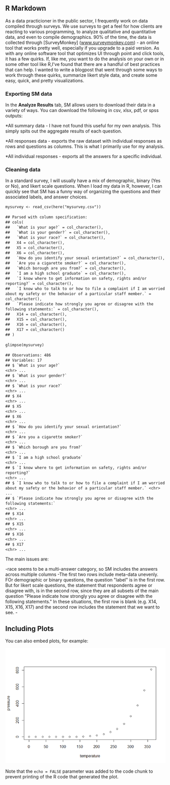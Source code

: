 R Markdown
----------

As a data practicioner in the public sector, I frequently work on data
compiled through surveys. We use surveys to get a feel for how clients
are reacting to various programming, to analyze qualitative and
quantitative data, and even to compile demographics. 90% of the time,
the data is collected through \[SurveyMonkey\] (www.surveymonkey.com) -
an online tool that works pretty well, especially if you upgrade to a
paid version. As with any online software tool that optimizes UI through
point and click tools, it has a few quirks. If, like me, you want to do
the analysis on your own or in some other tool like R,I've found that
there are a handful of best practices that can help. I wanted to write a
blogpost that went through some ways to work through these quirks,
summarize likert style data, and create some easy, quick, and pretty
visualizations.

### Exporting SM data

In the **Analyze Results** tab, SM allows users to download their data
in a variety of ways. You can download the following in csv, xlsx, pdf,
or spss outputs:

\*All summary data - I have not found this useful for my own analysis.
This simply spits out the aggregate results of each question.

\*All responses data - exports the raw dataset with individual responses
as rows and questions as columns. This is what I primarily use for my
analysis.

\*All individual responses - exports all the answers for a specific
individual.

### Cleaning data

In a standard survey, I will usually have a mix of demographic, binary
(Yes or No), and likert scale questions. When I load my data in R,
however, I can quickly see that SM has a funny way of organizing the
questions and their associated labels, and answer choices.

    mysurvey <- read_csv(here("mysurvey.csv"))

    ## Parsed with column specification:
    ## cols(
    ##   `What is your age?` = col_character(),
    ##   `What is your gender?` = col_character(),
    ##   `What is your race?` = col_character(),
    ##   X4 = col_character(),
    ##   X5 = col_character(),
    ##   X6 = col_character(),
    ##   `How do you identify your sexual orientation?` = col_character(),
    ##   `Are you a cigarette smoker?` = col_character(),
    ##   `Which borough are you from?` = col_character(),
    ##   `I am a high school graduate` = col_character(),
    ##   `I know where to get information on safety, rights and/or reporting?` = col_character(),
    ##   `I know who to talk to or how to file a complaint if I am worried about my safety or the behavior of a particular staff member.` = col_character(),
    ##   `Please indicate how strongly you agree or disagree with the following statements:` = col_character(),
    ##   X14 = col_character(),
    ##   X15 = col_character(),
    ##   X16 = col_character(),
    ##   X17 = col_character()
    ## )

    glimpse(mysurvey)

    ## Observations: 486
    ## Variables: 17
    ## $ `What is your age?`                                                                                                              <chr> ...
    ## $ `What is your gender?`                                                                                                           <chr> ...
    ## $ `What is your race?`                                                                                                             <chr> ...
    ## $ X4                                                                                                                               <chr> ...
    ## $ X5                                                                                                                               <chr> ...
    ## $ X6                                                                                                                               <chr> ...
    ## $ `How do you identify your sexual orientation?`                                                                                   <chr> ...
    ## $ `Are you a cigarette smoker?`                                                                                                    <chr> ...
    ## $ `Which borough are you from?`                                                                                                    <chr> ...
    ## $ `I am a high school graduate`                                                                                                    <chr> ...
    ## $ `I know where to get information on safety, rights and/or reporting?`                                                            <chr> ...
    ## $ `I know who to talk to or how to file a complaint if I am worried about my safety or the behavior of a particular staff member.` <chr> ...
    ## $ `Please indicate how strongly you agree or disagree with the following statements:`                                              <chr> ...
    ## $ X14                                                                                                                              <chr> ...
    ## $ X15                                                                                                                              <chr> ...
    ## $ X16                                                                                                                              <chr> ...
    ## $ X17                                                                                                                              <chr> ...

The main issues are:

-race seems to be a multi-answer category, so SM includes the answers
across multiple columns -The first two rows include meta-data unevenly.
FOr demographic or binary questions, the question "label" is in the
first row. But for likert scale questions, the statement that
respondents agree or disagree with, is in the second row, since they are
all subsets of the main question "Please indicate how strongly you agree
or disagree with the following statements." In these situations, the
first row is blank (e.g. X14, X15, X16, X17) and the second row includes
the statement that we want to see. -

Including Plots
---------------

You can also embed plots, for example:

![](blogpost_1_files/figure-markdown_strict/pressure-1.png)

Note that the `echo = FALSE` parameter was added to the code chunk to
prevent printing of the R code that generated the plot.
